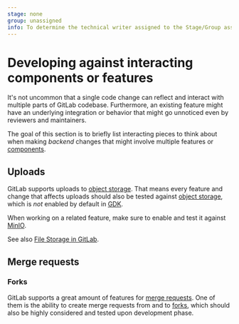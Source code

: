 ```yaml
---
stage: none
group: unassigned
info: To determine the technical writer assigned to the Stage/Group associated with this page, see https://about.gitlab.com/handbook/product/ux/technical-writing/#assignments
---
```


# Developing against interacting components or features

It's not uncommon that a single code change can reflect and interact with multiple parts of GitLab
codebase. Furthermore, an existing feature might have an underlying integration or behavior that
might go unnoticed even by reviewers and maintainers.

The goal of this section is to briefly list interacting pieces to think about
when making _backend_ changes that might involve multiple features or [components](architecture.md#components).

## Uploads

GitLab supports uploads to [object storage](https://docs.gitlab.com/charts/advanced/external-object-storage/). That means every feature and
change that affects uploads should also be tested against [object storage](https://docs.gitlab.com/charts/advanced/external-object-storage/),
which is _not_ enabled by default in [GDK](https://gitlab.com/gitlab-org/gitlab-development-kit).

When working on a related feature, make sure to enable and test it
against [MinIO](https://gitlab.com/gitlab-org/gitlab-development-kit/blob/main/doc/howto/object_storage.md).

See also [File Storage in GitLab](file_storage.md).

## Merge requests

### Forks

GitLab supports a great amount of features for [merge requests](../user/project/merge_requests/index.md). One
of them is the ability to create merge requests from and to [forks](../user/project/repository/forking_workflow.md#create-a-fork),
which should also be highly considered and tested upon development phase.
